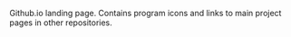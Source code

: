 Github.io landing page. Contains program icons and links to main project pages in other repositories.
